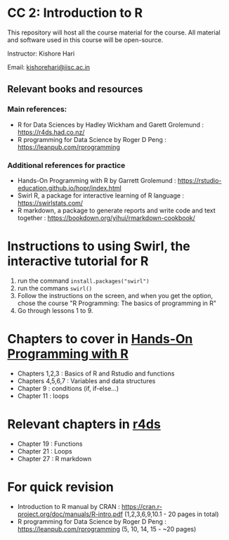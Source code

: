 # CC 2: Introduction to R

This repository will host all the course material for the course. All material and software used in this course will be open-source. 

Instructor: Kishore Hari

Email: kishorehari@iisc.ac.in

## Relevant books and resources

### Main references:

- R for Data Sciences by Hadley Wickham and Garett Grolemund : https://r4ds.had.co.nz/
- R programming for Data Science by Roger D Peng : https://leanpub.com/rprogramming

### Additional references for practice
- Hands-On Programming with R by Garrett Grolemund : https://rstudio-education.github.io/hopr/index.html
- Swirl R, a package for interactive learning of R language : https://swirlstats.com/
- R markdown, a package to generate reports and write code and text together : https://bookdown.org/yihui/rmarkdown-cookbook/

# Instructions to using Swirl, the interactive tutorial for R

1. run the command `install.packages("swirl")`
2. run the commans `swirl()`
3. Follow the instructions on the screen, and when you get the option, chose the course "R Programming: The basics of programming in R"
4. Go through lessons 1 to 9.

# Chapters to cover in [Hands-On Programming with R](https://rstudio-education.github.io/hopr/index.html)

- Chapters 1,2,3 : Basics of R and Rstudio and functions
- Chapters 4,5,6,7 : Variables and data structures
- Chapter 9 : conditions (if, if-else...)
- Chapter 11 : loops

# Relevant chapters in [r4ds](https://r4ds.had.co.nz/)

- Chapter 19 : Functions
- Chapter 21 : Loops
- Chapter 27 : R markdown

# For quick revision

- Introduction to R manual by CRAN : https://cran.r-project.org/doc/manuals/R-intro.pdf (1,2,3,6,9,10.1 - 20 pages in total)
- R programming for Data Science by Roger D Peng : https://leanpub.com/rprogramming (5, 10, 14, 15 - ~20 pages)


